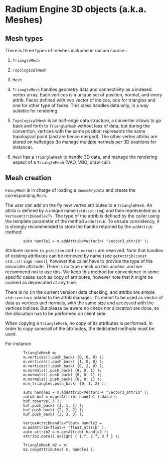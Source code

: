 # Radium Engine 3D objects (a.k.a. Meshes)

## Mesh types
There is three types of meshes included in radium source :
1. `TriangleMesh`
2. `TopologicalMesh`
3. `Mesh`

1. `TriangleMesh` handles geometry data and connectivity as a indexed vertex array. 
Each vertices is a unique set of position, normal, and every attrib.
Faces defined with two vector of indices, one for triangles and one for other type of faces.
This class handles data only, in a way suitable for rendering.
2. `TopologicalMesh` is an half-edge data structure, a converter allows to go back and forth to `TriangleMesh` without loss of data, but during the convertion, vertices with the same position represents the same topological point (and are hence merged). The other vertex attribs are stored on halfedges (to manage multiple normals per 3D positions for instance).
3. `Mesh` has a `TriangleMesh` to handle 3D data, and manage the rendering aspect of a `TriangleMesh` (VAO, VBO, draw call).


## Mesh creation
`FancyMesh` is in charge of loading a `GeometryData` and create the corresponding `Mesh`.

The user can add on the fly new vertex attributes to a `TriangleMesh`.
An attrib is defined by a unique name (`std::string`) and then represented as a `VertexAttribHandle<T>`.
The type of the attrib is defined by the caller using the template parameter of the method `addAttrib`.
To ensure consistency, it is strongly recommended to store the handle returned by the `addAttrib` method:
```
        auto handle1 = m.addAttrib<Vector3>( "vector3_attrib" );
```
Attribute names `in_position` and `in_normals` are reserved.
Note that handles of existing attributes can be retrieved by name (see `getAttrib(const std::string& name)`), however the caller have to provide the type of the associate attribute. 
There is no type check on this access, and we recommend not to use this. We keep this method for convenience in some specific cases such as copy of attributes, however note that it might be marked as deprecated at any time.

There is no (in the current version) data checking, and attribs are simple `std::vector`s added to the attrib manager. It's meant to be used as vector of data as vertices and normals, with the same size and accessed with the vertices indices. But please be aware no check nor allocation are done, so the allocation has to be performed on client side.

When copying a `TriangleMesh`, no copy of its attributes is performed.
In order to copy some/all of the attributes, the dedicated methods must be used.

For instance
```
        TriangleMesh m;
        m.vertices().push_back( {0, 0, 0} );
        m.vertices().push_back( {1, 0, 0} );
        m.vertices().push_back( {0, 2, 0} );
        m.normals().push_back( {0, 0, 1} );
        m.normals().push_back( {0, 0, 1} );
        m.normals().push_back( {0, 0, 1} );
        m.m_triangles.push_back( {0, 1, 2} );

        auto handle1 = m.addAttrib<Vector3>( "vector3_attrib" );
        auto& buf = m.getAttrib( handle1 ).data();
        buf.reserve( 3 );
        buf.push_back( {1, 1, 1} );
        buf.push_back( {2, 2, 2} );
        buf.push_back( {3, 3, 3} );

        VertexAttribHandle<float> handle2 =
        m.addAttrib<float>( "float_attrib" );
        auto attrib2 = m.getAttrib( handle2 );
        attrib2.data().assign( { 1.f, 2.f, 3.f } );
        
        TriangleMesh m2 = m;
        m2.copyAttributes( m, handle1 );
```

